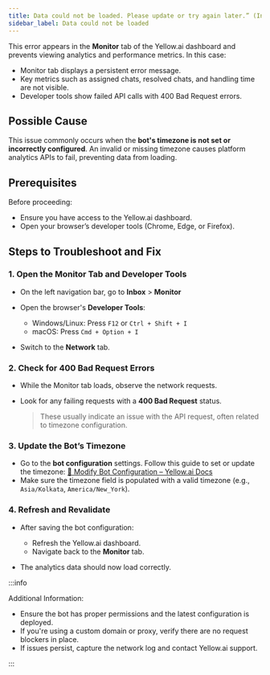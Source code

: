 ```yaml
---
title: Data could not be loaded. Please update or try again later.” (Inbox Monitor page)
sidebar_label: Data could not be loaded 
---
```



This error appears in the **Monitor** tab of the Yellow\.ai dashboard and prevents viewing analytics and performance metrics. In this case:

* Monitor tab displays a persistent error message.
* Key metrics such as assigned chats, resolved chats, and handling time are not visible.
* Developer tools show failed API calls with 400 Bad Request errors.


## Possible Cause

This issue commonly occurs when the **bot's timezone is not set or incorrectly configured**. An invalid or missing timezone causes platform analytics APIs to fail, preventing data from loading.


## Prerequisites

Before proceeding:

* Ensure you have access to the Yellow\.ai dashboard.
* Open your browser’s developer tools (Chrome, Edge, or Firefox).


## Steps to Troubleshoot and Fix

### 1. Open the Monitor Tab and Developer Tools

* On the left navigation bar, go to **Inbox** > **Monitor**
* Open the browser's **Developer Tools**:

  * Windows/Linux: Press `F12` or `Ctrl + Shift + I`
  * macOS: Press `Cmd + Option + I`
* Switch to the **Network** tab.

### 2. Check for 400 Bad Request Errors

* While the Monitor tab loads, observe the network requests.
* Look for any failing requests with a **400 Bad Request** status.

  > These usually indicate an issue with the API request, often related to timezone configuration.

### 3. Update the Bot’s Timezone

* Go to the **bot configuration** settings. Follow this guide to set or update the timezone:
  [🔗 Modify Bot Configuration – Yellow.ai Docs](https://docs.yellow.ai/docs/platform_concepts/get_started/modify-bot-configuration#addupdate-ai-agent-information)
* Make sure the timezone field is populated with a valid timezone (e.g., `Asia/Kolkata`, `America/New_York`).

### 4. Refresh and Revalidate

* After saving the bot configuration:

  * Refresh the Yellow\.ai dashboard.
  * Navigate back to the **Monitor** tab.
* The analytics data should now load correctly.


:::info

Additional Information:
* Ensure the bot has proper permissions and the latest configuration is deployed.
* If you're using a custom domain or proxy, verify there are no request blockers in place.
* If issues persist, capture the network log and contact Yellow\.ai support.

:::